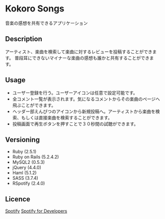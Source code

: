 Kokoro Songs
====
音楽の感想を共有できるアプリケーション

## Description
アーティスト、楽曲を検索して楽曲に対するレビューを投稿することができます。
普段耳にできないマイナーな楽曲の感想も誰かと共有することができます。

## Usage
* ユーザー登録を行う。ユーザーアイコンは任意で設定可能です。
* 全コメント一覧が表示されます。気になるコメントからその楽曲のページへ飛ぶことができます。
* ヘッダー部えんぴつのアイコンから新規投稿へ。アーティストから楽曲を検索、もしくは直接楽曲を検索することができます。
* 投稿画面で再生ボタンを押すことで３０秒間の試聴ができます。

## Versioning
* Ruby (2.5.1)
* Ruby on Rails (5.2.4.2)
* MySQL2 (0.5.3)
* jQuery (4.4.0)
* Haml (5.1.2)
* SASS (3.7.4)
* RSpotify (2.4.0)

## Licence
[Spotify](https://www.spotify.com/)
[Spotify for Developers](https://developer.spotify.com/)
